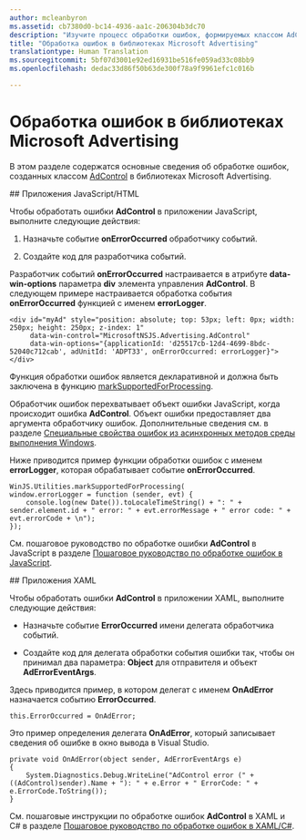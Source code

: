 ```yaml
---
author: mcleanbyron
ms.assetid: cb7380d0-bc14-4936-aa1c-206304b3dc70
description: "Изучите процесс обработки ошибок, формируемых классом AdControl, в библиотеках Microsoft Advertising."
title: "Обработка ошибок в библиотеках Microsoft Advertising"
translationtype: Human Translation
ms.sourcegitcommit: 5bf07d3001e92ed16931be516fe059ad33c08bb9
ms.openlocfilehash: dedac33d86f50b63de300f78a9f9961efc1c016b

---
```


# Обработка ошибок в библиотеках Microsoft Advertising




В этом разделе содержатся основные сведения об обработке ошибок, созданных классом [AdControl](https://msdn.microsoft.com/library/windows/apps/microsoft.advertising.winrt.ui.adcontrol.aspx) в библиотеках Microsoft Advertising.

<span id="bkmk-javascript"/>
## Приложения JavaScript/HTML

Чтобы обработать ошибки **AdControl** в приложении JavaScript, выполните следующие действия:

1.  Назначьте событие **onErrorOccurred** обработчику событий.

2.  Создайте код для разработчика событий.

Разработчик событий **onErrorOccurred** настраивается в атрибуте **data-win-options** параметра **div** элемента управления **AdControl**. В следующем примере настраивается обработка события **onErrorOccurred** функцией с именем **errorLogger**.

``` syntax
<div id="myAd" style="position: absolute; top: 53px; left: 0px; width: 250px; height: 250px; z-index: 1"
     data-win-control="MicrosoftNSJS.Advertising.AdControl"
     data-win-options="{applicationId: 'd25517cb-12d4-4699-8bdc-52040c712cab', adUnitId: 'ADPT33', onErrorOccurred: errorLogger}">
</div>
```

Функция обработки ошибок является декларативной и должна быть заключена в функцию [markSupportedForProcessing](http://msdn.microsoft.com/library/windows/apps/Hh967819.aspx).

Обработчик ошибок перехватывает объект ошибки JavaScript, когда происходит ошибка **AdControl**. Объект ошибки предоставляет два аргумента обработчику ошибок. Дополнительные сведения см. в разделе [Специальные свойства ошибок из асинхронных методов среды выполнения Windows](http://msdn.microsoft.com/library/windows/apps/hh994690.aspx).

Ниже приводится пример функции обработки ошибок с именем **errorLogger**, которая обрабатывает событие **onErrorOccurred**.

``` syntax
WinJS.Utilities.markSupportedForProcessing(
window.errorLogger = function (sender, evt) {
    console.log(new Date()).toLocaleTimeString() + ": " + sender.element.id + " error: " + evt.errorMessage + " error code: " + evt.errorCode + \n");
});
```

См. пошаговое руководство по обработке ошибки **AdControl** в JavaScript в разделе [Пошаговое руководство по обработке ошибок в JavaScript](error-handling-in-javascript-walkthrough.md).

<span id="bkmk-dotnet"/>
## Приложения XAML

Чтобы обработать ошибки **AdControl** в приложении XAML, выполните следующие действия:

* Назначьте событие **ErrorOccurred** имени делегата обработчика событий.

* Создайте код для делегата обработки события ошибки так, чтобы он принимал два параметра: **Object** для отправителя и объект **AdErrorEventArgs**.

Здесь приводится пример, в котором делегат с именем **OnAdError** назначается событию **ErrorOccurred**.

``` syntax
this.ErrorOccurred = OnAdError;
```

Это пример определения делегата **OnAdError**, который записывает сведения об ошибке в окно вывода в Visual Studio.

``` syntax
private void OnAdError(object sender, AdErrorEventArgs e)
{
    System.Diagnostics.Debug.WriteLine("AdControl error (" + ((AdControl)sender).Name + "): " + e.Error + " ErrorCode: " + e.ErrorCode.ToString());
}
```

См. пошаговые инструкции по обработке ошибок **AdControl** в XAML и C# в разделе [Пошаговое руководство по обработке ошибок в XAML/C#](error-handling-in-xamlc-walkthrough.md).

 

 



<!--HONumber=Aug16_HO3-->


